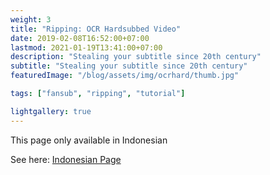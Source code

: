 ```yaml
---
weight: 3
title: "Ripping: OCR Hardsubbed Video"
date: 2019-02-08T16:52:00+07:00
lastmod: 2021-01-19T13:41:00+07:00
description: "Stealing your subtitle since 20th century"
subtitle: "Stealing your subtitle since 20th century"
featuredImage: "/blog/assets/img/ocrhard/thumb.jpg"

tags: ["fansub", "ripping", "tutorial"]

lightgallery: true
---
```


This page only available in Indonesian

<!--more-->

See here: [Indonesian Page](/blog/posts/hardsubocr)
